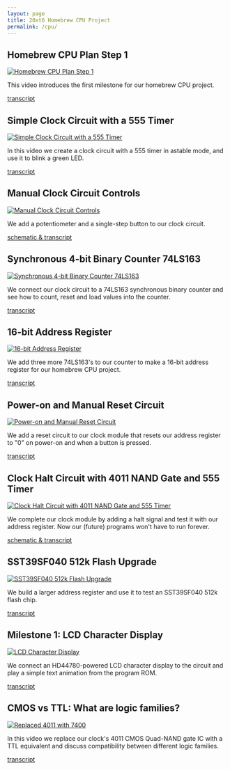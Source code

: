 ```yaml
---
layout: page
title: 20xt6 Homebrew CPU Project
permalink: /cpu/
---
```


## Homebrew CPU Plan Step 1

<a href="https://youtu.be/QNkcTAgxSCc" class="yt-screen">
<img src="/images/step1.jpg" alt="Homebrew CPU Plan Step 1">
</a>

This video introduces the first milestone for our homebrew CPU project.

[transcript](/cpu-step-1/)

## Simple Clock Circuit with a 555 Timer

<a href="https://youtu.be/QfnkuXDf6NE" class="yt-screen">
<img src="/images/555.jpg" alt="Simple Clock Circuit with a 555 Timer">
</a>

In this video we create a clock circuit with a 555 timer in astable mode, and use it to blink a green LED.

[transcript](/clock-circuit/)

## Manual Clock Circuit Controls

<a href="https://youtu.be/LNIVcQHGDm4" class="yt-screen">
<img src="/images/clock_controls.jpg" alt="Manual Clock Circuit Controls">
</a>

We add a potentiometer and a single-step button to our clock circuit.

[schematic & transcript](/clock-controls/)

## Synchronous 4-bit Binary Counter 74LS163

<a href="https://youtu.be/U7ARbuAPPs4" class="yt-screen">
<img src="/images/74ls163.jpg" alt="Synchronous 4-bit Binary Counter 74LS163">
</a>

We connect our clock circuit to a 74LS163 synchronous binary counter and see how to count, reset and load values into the counter.

[transcript](/74ls163-counter/)

## 16-bit Address Register

<a href="https://youtu.be/FKlDwOu2p_8" class="yt-screen">
<img src="/images/16bit.jpg" alt="16-bit Address Register">
</a>

We add three more 74LS163's to our counter to make a 16-bit address register
for our homebrew CPU project.

[transcript](/16bit/)

## Power-on and Manual Reset Circuit

<a href="https://youtu.be/gnpy3CmJbko" class="yt-screen">
<img src="/images/reset.jpg" alt="Power-on and Manual Reset Circuit">
</a>

We add a reset circuit to our clock module that resets our address register to "0" on power-on and when a button is pressed.

[transcript](/reset/)

## Clock Halt Circuit with 4011 NAND Gate and 555 Timer

<a href="https://youtu.be/-j5fzLaksTk" class="yt-screen">
<img src="/images/halt.jpg" alt="Clock Halt Circuit with 4011 NAND Gate and 555 Timer">
</a>

We complete our clock module by adding a halt signal and test it with our address register. Now our (future) programs won't have to run forever.

[schematic & transcript](/halt/)

## SST39SF040 512k Flash Upgrade

<a href="https://youtu.be/UDAXxEo3heA" class="yt-screen">
<img src="/images/512k.jpg" alt="SST39SF040 512k Flash Upgrade">
</a>

We build a larger address register and use it to test an SST39SF040 512k flash chip.

[transcript](/512k-flash/)

## Milestone 1: LCD Character Display

<a href="https://youtu.be/neW9uogt1gw" class="yt-screen">
<img src="/images/milestone1.jpg" alt="LCD Character Display">
</a>

We connect an HD44780-powered LCD character display to the circuit and play a simple text animation from the program ROM.

[transcript](/milestone-1/)

## CMOS vs TTL: What are logic families?

<a href="https://youtu.be/1TpLYx1iZD4" class="yt-screen">
<img src="/images/logic-families.jpg" alt="Replaced 4011 with 7400">
</a>

In this video we replace our clock's 4011 CMOS Quad-NAND gate IC with a TTL equivalent and discuss compatibility between different logic families.

[transcript](/logic-families/)
